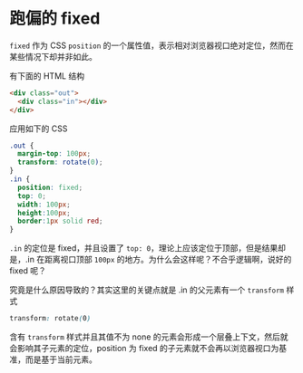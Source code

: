 # 跑偏的 fixed

`fixed` 作为 CSS `position` 的一个属性值，表示相对浏览器视口绝对定位，然而在某些情况下却并非如此。

有下面的 HTML 结构

```html
<div class="out">
  <div class="in"></div>
</div>
```

应用如下的 CSS

```css
.out {
  margin-top: 100px;
  transform: rotate(0);
}
.in {
  position: fixed;
  top: 0;
  width: 100px;
  height:100px;
  border:1px solid red;
}
```

`.in` 的定位是 fixed，并且设置了 `top: 0`，理论上应该定位于顶部，但是结果却是，.in 在距离视口顶部 `100px` 的地方。为什么会这样呢？不合乎逻辑啊，说好的 fixed 呢？

究竟是什么原因导致的？其实这里的关键点就是 .in 的父元素有一个 `transform` 样式

```css
transform: rotate(0)
```

含有 `transform` 样式并且其值不为 none 的元素会形成一个层叠上下文，然后就会影响其子元素的定位，position 为 fixed 的子元素就不会再以浏览器视口为基准，而是基于当前元素。